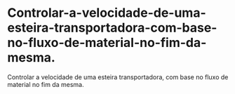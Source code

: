 # Controlar-a-velocidade-de-uma-esteira-transportadora-com-base-no-fluxo-de-material-no-fim-da-mesma.
Controlar a velocidade de uma esteira transportadora, com base no fluxo de material no fim da mesma.
